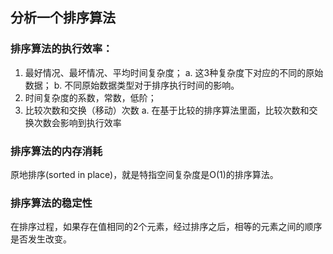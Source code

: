 ## 分析一个排序算法

### 排序算法的执行效率：

1. 最好情况、最坏情况、平均时间复杂度；
  a. 这3种复杂度下对应的不同的原始数据；
  b. 不同原始数据类型对于排序执行时间的影响。
2. 时间复杂度的系数，常数，低阶；
3. 比较次数和交换（移动）次数
  a. 在基于比较的排序算法里面，比较次数和交换次数会影响到执行效率


### 排序算法的内存消耗

原地排序(sorted in place)，就是特指空间复杂度是O(1)的排序算法。

### 排序算法的稳定性

在排序过程，如果存在值相同的2个元素，经过排序之后，相等的元素之间的顺序是否发生改变。
